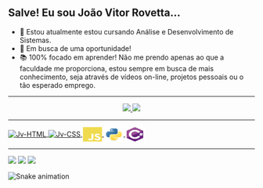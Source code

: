 ## Salve! Eu sou João Vitor Rovetta...
- 🏫 Estou atualmente estou cursando Análise e Desenvolvimento de Sistemas.
- 💼 Em busca de uma oportunidade!
- 📚 100% focado em aprender! Não me prendo apenas ao que a faculdade me proporciona, estou sempre em busca de mais conhecimento, seja através de vídeos on-line, projetos pessoais ou o tão esperado emprego.
<hr>

<div align="center">
  <a href="https://github.com/JVrovetta">
  <img height="180em" src="https://github-readme-stats.vercel.app/api?username=JVrovetta&show_icons=true&theme=ocean_dark&include_all_commits=true&count_private=true"/>
  <img height="180em" src="https://github-readme-stats.vercel.app/api/top-langs/?username=JVrovetta&layout=compact&langs_count=7&theme=ocean_dark"/>
</div>
<hr>  
<div style="display: inline_block">
    <img align="center" alt="Jv-HTML" height="30" width="40" src="https://cdn.jsdelivr.net/gh/devicons/devicon/icons/html5/html5-plain-wordmark.svg">
    <img align="center" alt="Jv-CSS" height="30" width="40" src="https://cdn.jsdelivr.net/gh/devicons/devicon/icons/css3/css3-plain-wordmark.svg">
    <img align="center" alt="Jv-Js" height="30" width="40" src="https://raw.githubusercontent.com/devicons/devicon/master/icons/javascript/javascript-plain.svg">
    <img align="center" alt="Jv-Python" height="30" width="40" src="https://raw.githubusercontent.com/devicons/devicon/master/icons/python/python-original.svg">
    <img align="center" alt="Jv-Csharp" height="30" width="40" src="https://raw.githubusercontent.com/devicons/devicon/master/icons/csharp/csharp-original.svg">
</div>
<hr> 
<div>
 <a href="https://discord.gg/3EKZFFyyHc" target="_blank"><img src="https://img.shields.io/badge/Discord-7289DA?style=for-the-badge&logo=discord&logoColor=white" target="_blank"></a> 
  <a href = "mailto:jvrovettajunqueira@gmail.com"><img src="https://img.shields.io/badge/-Gmail-%23333?style=for-the-badge&logo=gmail&logoColor=white" target="_blank"></a>
  <a href="https://www.linkedin.com/in/jo%C3%A3o-vitor-rovetta-junqueira-016218238/" target="_blank"><img src="https://img.shields.io/badge/-LinkedIn-%230077B5?style=for-the-badge&logo=linkedin&logoColor=white" target="_blank"></a> 
</div>
  
![Snake animation](https://github.com/JVrovetta/blob/output/github-contribution-grid-snake.svg)
 
